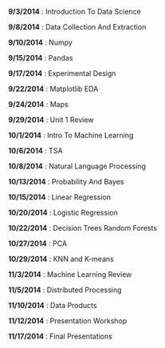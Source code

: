 **9/3/2014** : Introduction To Data Science

**9/8/2014** : Data Collection And Extraction

**9/10/2014** : Numpy

**9/15/2014** : Pandas

**9/17/2014** : Experimental Design

**9/22/2014** : Matplotlib EDA

**9/24/2014** : Maps

**9/29/2014** : Unit 1 Review

**10/1/2014** : Intro To Machine Learning

**10/6/2014** : TSA

**10/8/2014** : Natural Language Processing

**10/13/2014** : Probability And Bayes

**10/15/2014** : Linear Regression

**10/20/2014** : Logistic Regression

**10/22/2014** : Decision Trees Random Forests

**10/27/2014** : PCA

**10/29/2014** : KNN and K-means

**11/3/2014** : Machine Learning Review

**11/5/2014** : Distributed Processing

**11/10/2014** : Data Products

**11/12/2014** : Presentation Workshop

**11/17/2014** : Final Presentations